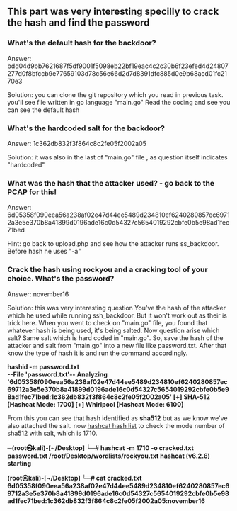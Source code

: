 ## This part was very interesting specilly to crack the hash and find the password

### What's the default hash for the backdoor?
Answer: bdd04d9bb7621687f5df9001f5098eb22bf19eac4c2c30b6f23efed4d24807277d0f8bfccb9e77659103d78c56e66d2d7d8391dfc885d0e9b68acd01fc2170e3

Solution: you can clone the git repository which you read in previous task. you'll see file written in go language "main.go"
Read the coding and see you can see the default hash

### What's the hardcoded salt for the backdoor?
Answer: 1c362db832f3f864c8c2fe05f2002a05

Solution: it was also in the last of "main.go" file , as question itself indicates "hardcoded"

### What was the hash that the attacker used? - go back to the PCAP for this!
Answer: 6d05358f090eea56a238af02e47d44ee5489d234810ef6240280857ec69712a3e5e370b8a41899d0196ade16c0d54327c5654019292cbfe0b5e98ad1fec71bed

Hint: go back to upload.php and see how the attacker runs ss_backdoor. Before hash he uses "-a"

### Crack the hash using rockyou and a cracking tool of your choice. What's the password?
Answer: november16

Solution: this was very interesting question
You've the hash of the attacker which he used while running ssh_backdoor. But it won't work out as their is trick here. When you went to check on "main.go" file, 
you found that whatever hash is being used, it's being salted. Now question arise which salt? Same salt which is hard coded in "main.go".
So, save the hash of the attacker and salt from "main.go" into a new file like password.txt. After that know the type of hash it is and run the command accordingly.

**hashid -m password.txt                                                                                                                            
--File 'password.txt'--
Analyzing '6d05358f090eea56a238af02e47d44ee5489d234810ef6240280857ec69712a3e5e370b8a41899d0196ade16c0d54327c5654019292cbfe0b5e98ad1fec71bed:1c362db832f3f864c8c2fe05f2002a05'
[+] SHA-512 [Hashcat Mode: 1700]
[+] Whirlpool [Hashcat Mode: 6100]**

From this you can see that hash identified as **sha512** but as we know we've also attached the salt. 
now [hashcat hash list](https://hashcat.net/wiki/doku.php?id=example_hashes) to check the mode number of sha512 with salt, which is 1710.

**─(root㉿kali)-[~/Desktop]
└─# hashcat -m 1710 -o cracked.txt password.txt /root/Desktop/wordlists/rockyou.txt
hashcat (v6.2.6) starting**

**(root㉿kali)-[~/Desktop]
└─# cat cracked.txt 
6d05358f090eea56a238af02e47d44ee5489d234810ef6240280857ec69712a3e5e370b8a41899d0196ade16c0d54327c5654019292cbfe0b5e98ad1fec71bed:1c362db832f3f864c8c2fe05f2002a05:november16**
